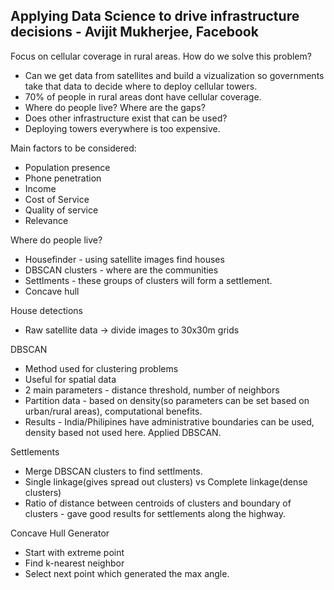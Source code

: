## Applying Data Science to drive infrastructure decisions - Avijit Mukherjee, Facebook ##

Focus on cellular coverage in rural areas. How do we solve this problem?

* Can we get data from satellites and build a vizualization so governments take that data to decide where to deploy cellular towers.
* 70% of people in rural areas dont have cellular coverage.
* Where do people live? Where are the gaps?
* Does other infrastructure exist that can be used?
* Deploying towers everywhere is too expensive.

Main factors to be considered:

* Population presence
* Phone penetration
* Income
* Cost of Service
* Quality of service
* Relevance

Where do people live?

* Housefinder - using satellite images find houses
* DBSCAN clusters - where are the communities
* Settlments - these groups of clusters will form a settlement.
* Concave hull

House detections

* Raw satellite data -> divide images to 30x30m grids 

DBSCAN

* Method used for clustering problems
* Useful for spatial data
* 2 main parameters - distance threshold, number of neighbors
* Partition data - based on density(so parameters can be set based on urban/rural areas), computational benefits.
* Results - India/Philipines have administrative boundaries can be used, density based not used here. Applied DBSCAN.

Settlements

* Merge DBSCAN clusters to find settlments. 
* Single linkage(gives spread out clusters) vs Complete linkage(dense clusters)
* Ratio of distance between centroids of clusters and boundary of clusters - gave good results for settlements along the highway.

Concave Hull Generator

* Start with extreme point
* Find k-nearest neighbor
* Select next point which generated the max angle.